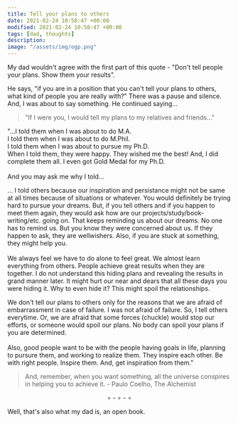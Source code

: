 ```yaml
---
title: Tell your plans to others
date: 2021-02-24 10:58:47 +00:00
modified: 2021-02-24 10:58:47 +00:00
tags: [dad, thoughts]
description:
image: "/assets/img/ogp.png"
---
```


My dad wouldn't agree with the first part of this quote - "Don't tell people your plans. Show them your results".

He says, "if you are in a position that you can't tell your plans to others, what kind of people you are really with?" There was a pause and silence. And, I was about to say something. He continued saying...

> "If I were you, I would tell my plans to my relatives and friends..."

"...I told them when I was about to do M.A. <br>
I told them when I was about to do M.Phil.<br>
I told them when I was about to pursue my Ph.D.
<br>
When I told them, they were happy. They wished me the best! And, I did complete them all. I even got Gold Medal for my Ph.D. 
<br><br>
And you may ask me why I told...

... I told others because our inspiration and persistance might not be same at all times because of situations or whatever. You would definitely be trying hard to pursue your dreams. But, if you tell others and if you happen to meet them again, they would ask how are our projects/study/book-writing/etc. going on. That keeps reminding us about our dreams. No one has to remind us. But you know they were concerned about us. If they happen to ask, they are wellwishers. Also, if you are stuck at something, they might help you. <br><br>We always feel we have to do alone to feel great. We almost learn everything from others. People achieve great results when they are together. I do not understand this hiding plans and revealing the results in grand manner later. It might hurt our near and dears that all these days you were hiding it. Why to even hide it? This might spoil the relationships. 

We don't tell our plans to others only for the reasons that we are afraid of embarrassment in case of failure. I was not afraid of failure. So, I tell others everytime. Or, we are afraid that some forces (chuckle) would stop our efforts, or someone would spoil our plans. No body can spoil your plans if you are determined. <br>
<br>
Also, good people want to be with the people having goals in life, planning to pursure them, and working to realize them. They inspire each other. Be with right people. Inspire them. And, get inspiration from them."

> And, remember, when you want something, all the universe conspires in helping you to achieve it. - Paulo Coelho, The Alchemist

<center>∘ - ∘ - ∘</center>

Well, that's also what my dad is, an open book.